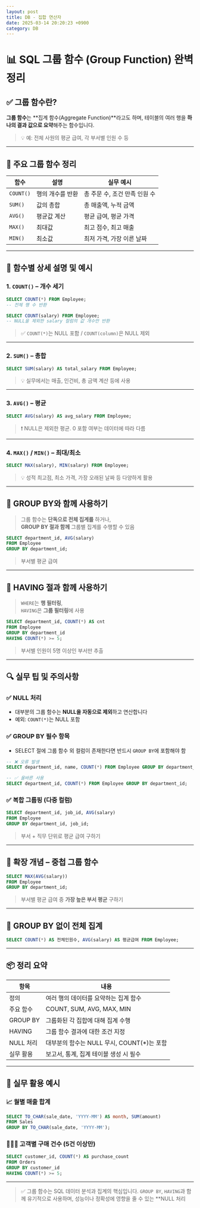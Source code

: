 ```yaml
---
layout: post
title: DB - 집합 연산자
date: 2025-03-14 20:20:23 +0900
category: DB
---
```

# 📊 SQL 그룹 함수 (Group Function) 완벽 정리

## ✅ 그룹 함수란?

**그룹 함수**는 **집계 함수(Aggregate Function)**라고도 하며, 테이블의 여러 행을 **하나의 결과 값으로 요약**해주는 함수입니다.

> 💡 예: 전체 사원의 평균 급여, 각 부서별 인원 수 등

---

## 📌 주요 그룹 함수 정리

| 함수 | 설명 | 실무 예시 |
|------|------|-----------|
| `COUNT()` | 행의 개수를 반환 | 총 주문 수, 조건 만족 인원 수 |
| `SUM()` | 값의 총합 | 총 매출액, 누적 금액 |
| `AVG()` | 평균값 계산 | 평균 급여, 평균 가격 |
| `MAX()` | 최대값 | 최고 점수, 최고 매출 |
| `MIN()` | 최소값 | 최저 가격, 가장 이른 날짜 |

---

## 🔹 함수별 상세 설명 및 예시

### 1. `COUNT()` – 개수 세기
```sql
SELECT COUNT(*) FROM Employee;
-- 전체 행 수 반환

SELECT COUNT(salary) FROM Employee;
-- NULL을 제외한 salary 컬럼의 값 개수만 반환
```

> ✅ `COUNT(*)`는 NULL 포함 / `COUNT(column)`은 NULL 제외

---

### 2. `SUM()` – 총합
```sql
SELECT SUM(salary) AS total_salary FROM Employee;
```

> 💡 실무에서는 매출, 인건비, 총 금액 계산 등에 사용

---

### 3. `AVG()` – 평균
```sql
SELECT AVG(salary) AS avg_salary FROM Employee;
```

> ❗ NULL은 제외한 평균. 0 포함 여부는 데이터에 따라 다름

---

### 4. `MAX()` / `MIN()` – 최대/최소
```sql
SELECT MAX(salary), MIN(salary) FROM Employee;
```

> 💡 성적 최고점, 최소 가격, 가장 오래된 날짜 등 다양하게 활용

---

## 🔸 GROUP BY와 함께 사용하기

> 그룹 함수는 **단독으로 전체 집계를** 하거나,  
> **GROUP BY 절과 함께** 그룹별 집계를 수행할 수 있음

```sql
SELECT department_id, AVG(salary)
FROM Employee
GROUP BY department_id;
```
> 부서별 평균 급여

---

## 🔸 HAVING 절과 함께 사용하기

> `WHERE`는 **행 필터링**,  
> `HAVING`은 **그룹 필터링**에 사용

```sql
SELECT department_id, COUNT(*) AS cnt
FROM Employee
GROUP BY department_id
HAVING COUNT(*) >= 5;
```

> 부서별 인원이 5명 이상인 부서만 추출

---

## 🔍 실무 팁 및 주의사항

### ✅ NULL 처리
- 대부분의 그룹 함수는 **NULL을 자동으로 제외**하고 연산합니다
- 예외: `COUNT(*)`는 NULL 포함

### ✅ GROUP BY 필수 항목
- SELECT 절에 그룹 함수 외 컬럼이 존재한다면 반드시 `GROUP BY`에 포함해야 함
```sql
-- ❌ 오류 발생
SELECT department_id, name, COUNT(*) FROM Employee GROUP BY department_id;

-- ✅ 올바른 사용
SELECT department_id, COUNT(*) FROM Employee GROUP BY department_id;
```

### ✅ 복합 그룹핑 (다중 컬럼)
```sql
SELECT department_id, job_id, AVG(salary)
FROM Employee
GROUP BY department_id, job_id;
```
> 부서 + 직무 단위로 평균 급여 구하기

---

## 🧠 확장 개념 – 중첩 그룹 함수

```sql
SELECT MAX(AVG(salary))
FROM Employee
GROUP BY department_id;
```
> 부서별 평균 급여 중 **가장 높은 부서 평균** 구하기

---

## 🔄 GROUP BY 없이 전체 집계

```sql
SELECT COUNT(*) AS 전체인원수, AVG(salary) AS 평균급여 FROM Employee;
```

---

## 📦 정리 요약

| 항목 | 내용 |
|------|------|
| 정의 | 여러 행의 데이터를 요약하는 집계 함수 |
| 주요 함수 | COUNT, SUM, AVG, MAX, MIN |
| GROUP BY | 그룹화된 각 집합에 대해 집계 수행 |
| HAVING | 그룹 함수 결과에 대한 조건 지정 |
| NULL 처리 | 대부분의 함수는 NULL 무시, COUNT(*)는 포함 |
| 실무 활용 | 보고서, 통계, 집계 테이블 생성 시 필수 |

---

## 📝 실무 활용 예시

### 📈 월별 매출 합계
```sql
SELECT TO_CHAR(sale_date, 'YYYY-MM') AS month, SUM(amount)
FROM Sales
GROUP BY TO_CHAR(sale_date, 'YYYY-MM');
```

### 🧑‍🤝‍🧑 고객별 구매 건수 (5건 이상만)
```sql
SELECT customer_id, COUNT(*) AS purchase_count
FROM Orders
GROUP BY customer_id
HAVING COUNT(*) >= 5;
```

---

> ✅ 그룹 함수는 SQL 데이터 분석과 집계의 핵심입니다. `GROUP BY`, `HAVING`과 함께 유기적으로 사용하며, 성능이나 정확성에 영향을 줄 수 있는 **NULL 처리